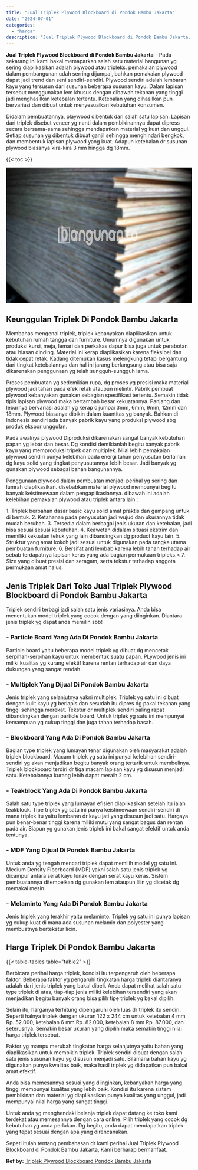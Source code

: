 ```yaml
---
title: "Jual Triplek Plywood Blockboard di Pondok Bambu Jakarta"
date: "2024-07-01"
categories: 
  - "harga"
description: "Jual Triplek Plywood Blockboard di Pondok Bambu Jakarta. Sepeti itulah tentang pembahasan dr kami perihal Jual Triplek Plywood Blockboard di Pondok Bambu Jak..."
---
```


**Jual Triplek Plywood Blockboard di Pondok Bambu Jakarta** – Pada sekarang ini kami bakal memaparkan salah satu material bangunan yg sering diaplikasikan adalah plywood atau tripleks. pemakaian plywood dalam pembangunan udah serring dijumpai, bahkan pemakaian plywood dapat jadi trend dan seni sendiri-sendiri. Plywood sendiri adalah lembaran kayu yang tersusun dari susunan beberapa susunan kayu. Dalam lapisan tersebut menggunakan lem khusus dengan dibawah tekanan yang tinggi jadi menghasilkan ketebalan tertentu. Ketebalan yang dihasilkan pun bervariasi dan dibuat untuk menyesuaikan kebutuhan konsumen.

Didalam pembuatannya, playwood dibentuk dari salah satu lapisan. Lapisan dari triplek disebut veneer yg nanti dalam pembikinannya dapat dipress secara bersama-sama sehingga mendapatkan material yg kuat dan unggul. Setiap susunan yg dibentuk dibuat ganjil sehingga menghindari bengkok, dan membentuk lapisan plywood yang kuat. Adapun ketebalan dr susunan plywood biasanya kira-kira 3 mm hingga dg 18mm.

{{< toc >}}

![Jual Triplek Plywood Blockboard di Pondok Bambu Jakarta](/images/jual-triplek-murah-32.png)

## Keunggulan Triplek Di Pondok Bambu Jakarta

Membahas mengenai triplek, triplek kebanyakan diaplikasikan untuk kebutuhan rumah tangga dan furniture. Umumnya digunakan untuk produksi kursi, meja, lemari dan perkakas dapur bisa juga untuk perabotan atau hiasan dinding. Material ini kerap diaplikasikan karena fleksibel dan tidak cepat retak. Kadang ditemukan kasus melengkung tetapi bergantung dari tingkat ketebalannya dan hal ini jarang berlangsung atau bisa saja dikarenakan penggunaan yg telah sungguh-sungguh lama.

Proses pembuatan yg sedemikian rupa, dg proses yg presisi maka material plywood jadi tahan pada efek retak ataupun melintir. Pabrik pembuat plywood kebanyakan gunakan sebagian spesifikasi tertentu. Semakin tidak tipis lapisan plywood maka bertambah besar kekuatannya. Panjang dan lebarnya bervariasi adalah yg kerap dijumpai 3mm, 6mm, 9mm, 12mm dan 18mm. Plywood biasanya dibikin dalam kuantitas yg banyak. Bahkan di Indonesia sendiri ada banyak pabrik kayu yang produksi plywood sbg produk ekspor unggulan.

Pada awalnya plywood Diproduksi dikarenakan sangat banyak kebutuhan papan yg lebar dan besar. Dg kondisi demikianlah begitu banyak pabrik kayu yang memproduksi tripek dan multiplek. Nilai lebih pemakaian plywood sendiri punya kelebihan pada energi tahan penyusutan berlainan dg kayu solid yang tingkat penyusutannya lebih besar. Jadi banyak yg gunakan plywood sebagai bahan bangunannya.

Penggunaan plywood dalam pembuatan menjadi perihal yg sering dan lumrah diaplikasikan. disebabkan material plywood mempunyai begitu banyak keistimewaan dalam pengaplikasiannya. dibawah ini adalah kelebihan pemakaian plywood atau triplek antara lain :

1\. Triplek berbahan dasar basic kayu solid amat praktis dan gampang untuk di bentuk. 2. Ketahanan pada penyusutan jadi wujud dan ukurannya tidak mudah berubah. 3. Tersedia dalam berbagai jenis ukuran dan ketebalan, jadi bisa sesuai sesuai kebutuhan. 4. Keawetan didalam situasi ekstrim dan memiliki kekuatan tekuk yang lain dibandingkan dg product kayu lain. 5. Struktur yang amat kokoh jadi sesuai untuk digunakan pada rangka utama pembuatan furniture. 6. Bersifat anti lembab karena lebih tahan terhadap air sebab terdapatnya lapisan keras yang ada bagian permukaan tripleks.< 7. Size yang dibuat presisi dan seragam, serta tekstur terhadap anggota permukaan amat halus.

## Jenis Triplek Dari Toko Jual Triplek Plywood Blockboard di Pondok Bambu Jakarta

Triplek sendiri terbagi jadi salah satu jenis variasinya. Anda bisa menentukan model triplek yang cocok dengan yang diinginkan. Diantara jenis triplek yg dapat anda memilih sbb!

### \- Particle Board Yang Ada Di Pondok Bambu Jakarta

Particle board yaitu beberapa model triplek yg dibuat dg mencetak serpihan-serpihan kayu untuk membentuk suatu papan. PLywood jenis ini miliki kualitas yg kurang efektif karena rentan terhadap air dan daya dukungan yang sangat rendah.

### \- Multiplek Yang Dijual Di Pondok Bambu Jakarta

Jenis triplek yang selanjutnya yakni multiplek. Triplek yg satu ini dibuat dengan kulit kayu yg berlapis dan sesudah itu dipres dg pakai tekanan yang tinggi sehingga merekat. Tekstur dr multiplek sendiri paling rapat dibandingkan dengan particle board. Untuk triplek yg satu ini mempunyai kemampuan yg cukup tinggi dan juga tahan terhadap basah.

### \- Blockboard Yang Ada Di Pondok Bambu Jakarta

Bagian type triplek yang lumayan tenar digunakan oleh masyarakat adalah triplek blockboard. Macam triplek yg satu ini punyai kelebihan sendiri-sendiri yg akan menjadikan begitu banyak orang tertarik untuk membelinya. Triplek blockboard terdiri dr tiga macam lapisan kayu yg disusun menjadi satu. Ketebalannya kurang lebih dapat meraih 2 cm.

### \- Teakblock Yang Ada Di Pondok Bambu Jakarta

Salah satu type triplek yang lumayan efisien diaplikasikan setelah itu ialah teakblock. Tipe triplek yg satu ini punya keistimewaan sendiri-sendiri di mana triplek itu yaitu lembaran dr kayu jati yang disusun jadi satu. Hargaya pun benar-benar tinggi karena miliki mutu yang sangat bagus dan rentan pada air. Siapun yg gunakan jenis triplek ini bakal sangat efektif untuk anda tentunya.

### \- MDF Yang Dijual Di Pondok Bambu Jakarta

Untuk anda yg tengah mencari triplek dapat memilih model yg satu ini. Medium Density Fiberboard (MDF) yakni salah satu jenis triplek yg dicampur antara serat kayu lunak dengan serat kayu keras. Sistem pembuatannya ditempelkan dg gunakan lem ataupun lilin yg dicetak dg memakai mesin.

### \- Melaminto Yang Ada Di Pondok Bambu Jakarta

Jenis triplek yang terakhir yaitu melaminto. Triplek yg satu ini punya lapisan yg cukup kuat di mana ada susunan melamin dan polyester yang membuatnya bertekstur licin.

## Harga Triplek Di Pondok Bambu Jakarta

{{< table-tables table="table2" >}}

Berbicara perihal harga triplek, kondisi itu terpengaruh oleh beberapa faktor. Beberapa faktor yg pengaruhi tingkatan harga triplek diantaranya adalah dari jenis triplek yang bakal dibeli. Anda dapat melihat salah satu type triplek di atas, tiap-tiap jenis miliki kelebihan tersendiri yang akan menjadikan begitu banyak orang bisa pilih tipe triplek yg bakal dipilih.

Selain itu, harganya terhitung dipengaruhi oleh luas dr triplek itu sendiri. Seperti halnya triplek dengan ukuran 122 x 244 cm untuk ketebalan 4 mm Rp. 52.000, ketebalan 6 mm Rp. 82.000, ketebalan 8 mm Rp. 87.000, dan seterusnya. Semakin besar ukuran yang dipilih maka semakin tinggi nilai harga triplek tersebut.

Faktor yg mampu merubah tingkatan harga selanjutnya yaitu bahan yang diaplikasikan untuk membikin triplek. Triplek sendiri dibuat dengan salah satu jenis susunan kayu yg disusun menjadi satu. Bilamana bahan kayu yg digunakan punya kwalitas baik, maka hasil triplek yg didapatkan pun bakal amat efektif.

Anda bisa memesannya sesuai yang diinginkan, kebanyakan harga yang tinggi mempunyai kualitas yang lebih baik. Kondisi itu karena sistem pembikinan dan material yg diaplikasikan punya kualitas yang unggul, jadi mempunyai nilai harga yang sangat tinggi.

Untuk anda yg menghendaki belanja triplek dapat datang ke toko kami terdekat atau memesannya dengan cara online. Pilih triplek yang cocok dg kebutuhan yg anda perlukan. Dg begitu, anda dapat mendapatkan triplek yang tepat sesuai dengan apa yang direncanakan.

Sepeti itulah tentang pembahasan dr kami perihal Jual Triplek Plywood Blockboard di Pondok Bambu Jakarta, Kami berharap bermanfaat.

**Ref by:** [Triplek Plywood Blockboard Pondok Bambu Jakarta](https://id.wikipedia.org/wiki/Triplek)
